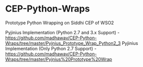 # CEP-Python-Wraps
Prototype Python Wrapping on Siddhi CEP of WSO2

Pyjinius Implementation (Python 2.7 and 3.x Support) - https://github.com/madhawav/CEP-Python-Wraps/tree/master/Pyjnius_Prototype_Wrap_Python2_3
Pyjinius Implementation (Only Python 2.7 Support) - https://github.com/madhawav/CEP-Python-Wraps/tree/master/Pyjnius%20Prototype%20Wrap
